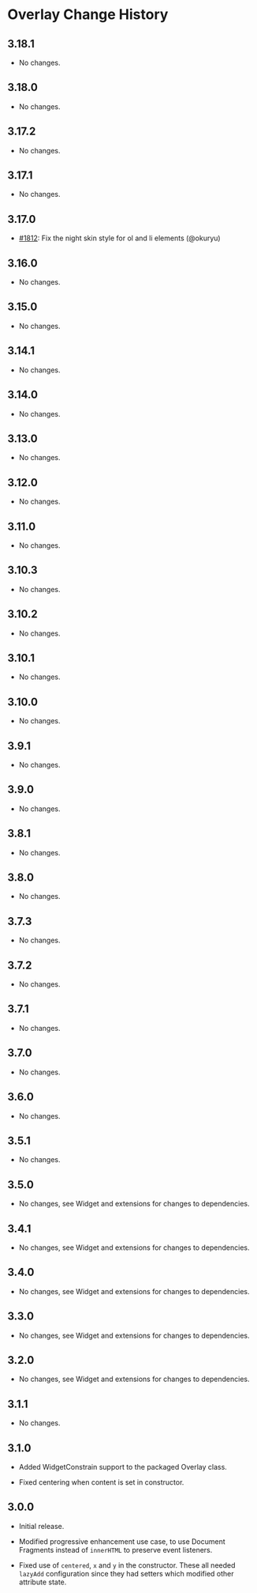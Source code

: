 Overlay Change History
======================

3.18.1
------

* No changes.

3.18.0
------

* No changes.

3.17.2
------

* No changes.

3.17.1
------

* No changes.

3.17.0
------

* [#1812][]: Fix the night skin style for ol and li elements (@okuryu)

[#1812]: https://github.com/yui/yui3/pull/1812

3.16.0
------

* No changes.

3.15.0
------

* No changes.

3.14.1
------

* No changes.

3.14.0
------

* No changes.

3.13.0
------

* No changes.

3.12.0
------

* No changes.

3.11.0
------

* No changes.

3.10.3
------

* No changes.

3.10.2
------

* No changes.

3.10.1
------

* No changes.

3.10.0
------

* No changes.

3.9.1
-----

* No changes.

3.9.0
-----

* No changes.

3.8.1
-----

* No changes.

3.8.0
-----

  * No changes.

3.7.3
-----

  * No changes.

3.7.2
-----

  * No changes.

3.7.1
-----

  * No changes.

3.7.0
-----

  * No changes.

3.6.0
-----

  * No changes.

3.5.1
-----

  * No changes.

3.5.0
-----

  * No changes, see Widget and extensions for changes to dependencies.

3.4.1
-----

  * No changes, see Widget and extensions for changes to dependencies.

3.4.0
-----

  * No changes, see Widget and extensions for changes to dependencies.

3.3.0
-----

  * No changes, see Widget and extensions for changes to dependencies.

3.2.0
-----

  * No changes, see Widget and extensions for changes to dependencies.

3.1.1
-----

  * No changes.

3.1.0
-----

  * Added WidgetConstrain support to the packaged Overlay class.

  * Fixed centering when content is set in constructor.

3.0.0
-----

  * Initial release.

  * Modified progressive enhancement use case, to use Document Fragments instead
    of `innerHTML` to preserve event listeners.

  * Fixed use of `centered`, `x` and `y` in the constructor. These all needed
    `lazyAdd` configuration since they had setters which modified other
    attribute state.
